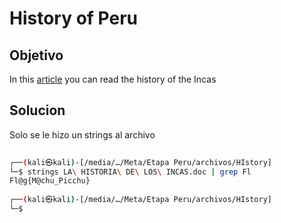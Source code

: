 # History of Peru

## Objetivo
In this [article](https://docs.google.com/document/d/1WFGIA2Dovt_CwuNBpFoYsxukrQEnBvoD/edit?usp=sharing&ouid=116503409028827144644&rtpof=true&sd=true) you can read the history of the Incas

## Solucion
Solo se le hizo un strings al archivo

```bash
                                                                                                                                                            
┌──(kali㉿kali)-[/media/…/Meta/Etapa Peru/archivos/HIstory]
└─$ strings LA\ HISTORIA\ DE\ LOS\ INCAS.doc | grep Fl
Fl@g{M@chu_Picchu}
                                                                                                                                                            
┌──(kali㉿kali)-[/media/…/Meta/Etapa Peru/archivos/HIstory]
└─$ 

```